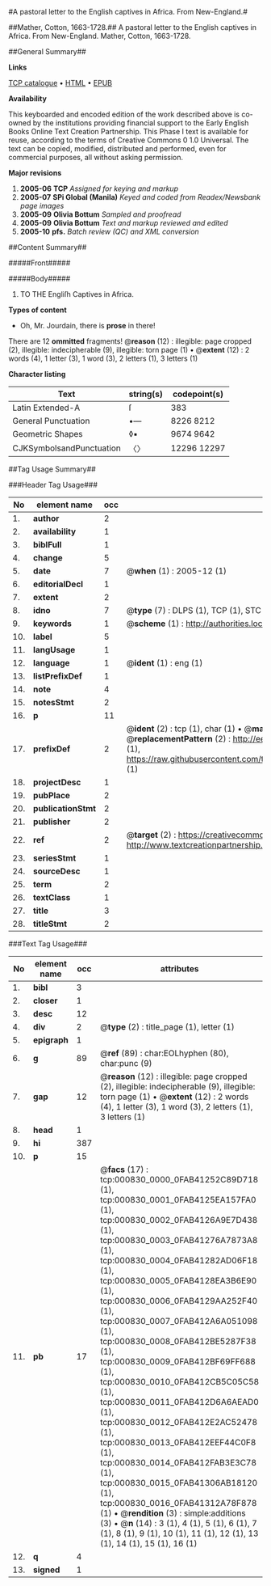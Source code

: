 #A pastoral letter to the English captives in Africa. From New-England.#

##Mather, Cotton, 1663-1728.##
A pastoral letter to the English captives in Africa. From New-England.
Mather, Cotton, 1663-1728.

##General Summary##

**Links**

[TCP catalogue](http://www.ota.ox.ac.uk/tcp/)  • 
[HTML](http://tei.it.ox.ac.uk/tcp/Texts-HTML/free/N00/N00685.html)  • 
[EPUB](http://tei.it.ox.ac.uk/tcp/Texts-EPUB/free/N00/N00685.epub)

**Availability**

This keyboarded and encoded edition of the
	       work described above is co-owned by the institutions
	       providing financial support to the Early English Books
	       Online Text Creation Partnership. This Phase I text is
	       available for reuse, according to the terms of Creative
	       Commons 0 1.0 Universal. The text can be copied,
	       modified, distributed and performed, even for
	       commercial purposes, all without asking permission.

**Major revisions**

1. __2005-06__ __TCP__ *Assigned for keying and markup*
1. __2005-07__ __SPi Global (Manila)__ *Keyed and coded from Readex/Newsbank page images*
1. __2005-09__ __Olivia Bottum__ *Sampled and proofread*
1. __2005-09__ __Olivia Bottum__ *Text and markup reviewed and edited*
1. __2005-10__ __pfs.__ *Batch review (QC) and XML conversion*

##Content Summary##

#####Front#####

#####Body#####

1. TO THE Engliſh Captives in Africa.

**Types of content**

  * Oh, Mr. Jourdain, there is **prose** in there!

There are 12 **ommitted** fragments! 
 @__reason__ (12) : illegible: page cropped (2), illegible: indecipherable (9), illegible: torn page (1)  •  @__extent__ (12) : 2 words (4), 1 letter (3), 1 word (3), 2 letters (1), 3 letters (1)

**Character listing**


|Text|string(s)|codepoint(s)|
|---|---|---|
|Latin Extended-A|ſ|383|
|General Punctuation|•—|8226 8212|
|Geometric Shapes|◊▪|9674 9642|
|CJKSymbolsandPunctuation|〈〉|12296 12297|

##Tag Usage Summary##

###Header Tag Usage###

|No|element name|occ|attributes|
|---|---|---|---|
|1.|__author__|2||
|2.|__availability__|1||
|3.|__biblFull__|1||
|4.|__change__|5||
|5.|__date__|7| @__when__ (1) : 2005-12 (1)|
|6.|__editorialDecl__|1||
|7.|__extent__|2||
|8.|__idno__|7| @__type__ (7) : DLPS (1), TCP (1), STC (2), NOTIS (1), IMAGE-SET (1), EVANS-CITATION (1)|
|9.|__keywords__|1| @__scheme__ (1) : http://authorities.loc.gov/ (1)|
|10.|__label__|5||
|11.|__langUsage__|1||
|12.|__language__|1| @__ident__ (1) : eng (1)|
|13.|__listPrefixDef__|1||
|14.|__note__|4||
|15.|__notesStmt__|2||
|16.|__p__|11||
|17.|__prefixDef__|2| @__ident__ (2) : tcp (1), char (1)  •  @__matchPattern__ (2) : ([0-9\-]+):([0-9IVX]+) (1), (.+) (1)  •  @__replacementPattern__ (2) : http://eebo.chadwyck.com/downloadtiff?vid=$1&page=$2 (1), https://raw.githubusercontent.com/textcreationpartnership/Texts/master/tcpchars.xml#$1 (1)|
|18.|__projectDesc__|1||
|19.|__pubPlace__|2||
|20.|__publicationStmt__|2||
|21.|__publisher__|2||
|22.|__ref__|2| @__target__ (2) : https://creativecommons.org/publicdomain/zero/1.0/ (1), http://www.textcreationpartnership.org/docs/. (1)|
|23.|__seriesStmt__|1||
|24.|__sourceDesc__|1||
|25.|__term__|2||
|26.|__textClass__|1||
|27.|__title__|3||
|28.|__titleStmt__|2||


###Text Tag Usage###

|No|element name|occ|attributes|
|---|---|---|---|
|1.|__bibl__|3||
|2.|__closer__|1||
|3.|__desc__|12||
|4.|__div__|2| @__type__ (2) : title_page (1), letter (1)|
|5.|__epigraph__|1||
|6.|__g__|89| @__ref__ (89) : char:EOLhyphen (80), char:punc (9)|
|7.|__gap__|12| @__reason__ (12) : illegible: page cropped (2), illegible: indecipherable (9), illegible: torn page (1)  •  @__extent__ (12) : 2 words (4), 1 letter (3), 1 word (3), 2 letters (1), 3 letters (1)|
|8.|__head__|1||
|9.|__hi__|387||
|10.|__p__|15||
|11.|__pb__|17| @__facs__ (17) : tcp:000830_0000_0FAB41252C89D718 (1), tcp:000830_0001_0FAB4125EA157FA0 (1), tcp:000830_0002_0FAB4126A9E7D438 (1), tcp:000830_0003_0FAB41276A7873A8 (1), tcp:000830_0004_0FAB41282AD06F18 (1), tcp:000830_0005_0FAB4128EA3B6E90 (1), tcp:000830_0006_0FAB4129AA252F40 (1), tcp:000830_0007_0FAB412A6A051098 (1), tcp:000830_0008_0FAB412BE5287F38 (1), tcp:000830_0009_0FAB412BF69FF688 (1), tcp:000830_0010_0FAB412CB5C05C58 (1), tcp:000830_0011_0FAB412D6A6AEAD0 (1), tcp:000830_0012_0FAB412E2AC52478 (1), tcp:000830_0013_0FAB412EEF44C0F8 (1), tcp:000830_0014_0FAB412FAB3E3C78 (1), tcp:000830_0015_0FAB41306AB18120 (1), tcp:000830_0016_0FAB41312A78F878 (1)  •  @__rendition__ (3) : simple:additions (3)  •  @__n__ (14) : 3 (1), 4 (1), 5 (1), 6 (1), 7 (1), 8 (1), 9 (1), 10 (1), 11 (1), 12 (1), 13 (1), 14 (1), 15 (1), 16 (1)|
|12.|__q__|4||
|13.|__signed__|1||
